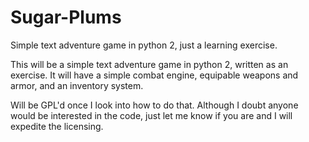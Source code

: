 # Sugar-Plums
Simple text adventure game in python 2, just a learning exercise.

This will be a simple text adventure game in python 2, written as an exercise.  It will have a simple combat engine, equipable weapons and armor, and an inventory system.

Will be GPL'd once I look into how to do that.  Although I doubt anyone would be interested in the code, just let me know if you are and I will expedite the licensing.  
